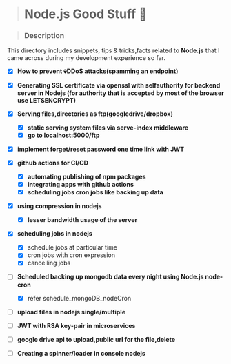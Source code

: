 > # Node.js Good Stuff 👀

> ### Description

This directory includes snippets, tips & tricks,facts related to **Node.js** that I came across during my development experience so far.

- [x] **How to prevent 💀DDoS attacks(spamming an endpoint)**
- [x] **Generating SSL certificate via openssl with selfauthority for backend server in Nodejs (for authority that is accepted by most of the browser use LETSENCRYPT)**
- [x] **Serving files,directories as ftp(googledrive/dropbox)**
    - [x] **static serving system files via serve-index middleware**
    - [x] **go to localhost:5000/ftp**
- [x] **implement forget/reset password one time link with JWT**
- [x] **github actions for CI/CD**
    - [x] **automating publishing of npm packages**
    - [x] **integrating apps with github actions**
    - [x] **scheduling jobs cron jobs like backing up data**
- [x] **using compression in nodejs**
    - [x] **lesser bandwidth usage of the server**
- [x] **scheduling jobs in nodejs**
    - [x] schedule jobs at particular time
    - [x] cron jobs with cron expression
    - [x] cancelling jobs
- [ ] **Scheduled backing up mongodb data every night using Node.js node-cron**
    - [x] refer schedule_mongoDB_nodeCron
- [ ] **upload files in nodejs single/multiple**
- [ ] **JWT with RSA key-pair in microservices**
- [ ] **google drive api to upload,public url for the file,delete**
- [ ] **Creating a spinner/loader in console nodejs**

